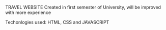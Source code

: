 TRAVEL WEBSITE
Created in first semester of University, will be improved with more experience

Techonlogies used: HTML, CSS and JAVASCRIPT
